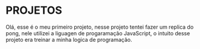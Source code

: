 # PROJETOS
Olá, esse é o meu primeiro projeto, nesse projeto tentei fazer um replica do pong, nele utilizei a liguagen de progaramação JavaScript, o intuito desse projeto era treinar a minha logica de programação. 
